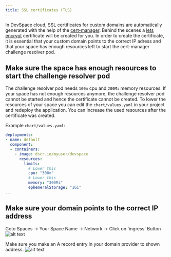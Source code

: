 ```yaml
---
title: SSL certificates (TLS)
---
```


In DevSpace cloud, SSL certificates for custom domains are automatically generated with the help of the [cert-manager](https://github.com/jetstack/cert-manager). Behind the scenes a [lets encrypt](https://letsencrypt.org/) certificate will be created for you. In order to create the certificate, it is essential that your custom domain points to the correct IP adress and that your space has enough resources left to start the cert-manager challenge resolver pod.

## Make sure the space has enough resources to start the challenge resolver pod

The challenge resolver pod needs `100m` cpu and `200Mi` memory resources. If your space has not enough resources anymore, the challenge resolver pod cannot be started and hence the certificate cannot be created. To lower the resources of your space you can edit the `chart/values.yaml` in your project and redeploy the application. You can increase the used resources after the certificate was created. 

Example `chart/values.yaml`:

```yaml
deployments:
- name: default
  component:
  - containers:
    - image: dscr.io/myuser/devspace
      resources:
        limits:
          # Lower this
          cpu: "300m"
          # Lower this
          memory: "300Mi"
          ephemeralStorage: "1Gi"
...
```

## Make sure your domain points to the correct IP address

Goto Spaces -> Your Space Name -> Network -> Click on 'ingress' Button
![alt text](/img/ingress.png "Ingress")

Make sure you make an A record entry in your domain provider to shown address.
![alt text](/img/load-balancer-ip.png "Load Balancer Ip")
